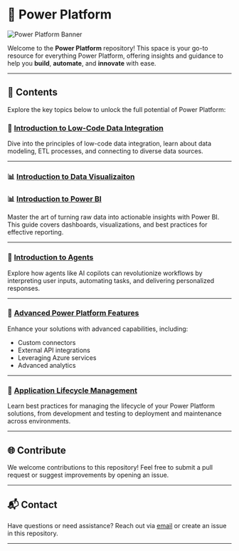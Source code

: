 # 🌟 Power Platform  
![Power Platform Banner](https://github.com/user-attachments/assets/71ffc02b-0d08-4b83-b636-3a9853fb3676)

Welcome to the **Power Platform** repository! This space is your go-to resource for everything Power Platform, offering insights and guidance to help you **build**, **automate**, and **innovate** with ease.

---

## 📂 Contents  

Explore the key topics below to unlock the full potential of Power Platform:

### 📖 [Introduction to Low-Code Data Integration](https://github.com/JacquiM/Power-Platform/blob/main/Introduction%20to%20Low-Code%20Data%20Integration.md)  
Dive into the principles of low-code data integration, learn about data modeling, ETL processes, and connecting to diverse data sources.  

---

### 📊 [Introduction to Data Visualizaiton](https://github.com/JacquiM/Power-Platform/blob/main/Introduction%20to%20Data%20Visualization.md)  


### 📊 [Introduction to Power BI](https://github.com/JacquiM/Power-Platform/blob/main/Introduction%20to%20Power%20BI.md)  
Master the art of turning raw data into actionable insights with Power BI. This guide covers dashboards, visualizations, and best practices for effective reporting.

---

### 🤖 [Introduction to Agents](https://github.com/JacquiM/Power-Platform/blob/main/Introduction%20to%20Agents.md)  
Explore how agents like AI copilots can revolutionize workflows by interpreting user inputs, automating tasks, and delivering personalized responses.

---

### 🔧 [Advanced Power Platform Features](https://github.com/JacquiM/Power-Platform/blob/main/Advanced%20Power%20Platform%20Features.md)  
Enhance your solutions with advanced capabilities, including:  
- Custom connectors  
- External API integrations  
- Leveraging Azure services  
- Advanced analytics  

---

### 🔄 [Application Lifecycle Management](https://github.com/JacquiM/Power-Platform/blob/main/Application%20Lifecycle%20Management.md)  
Learn best practices for managing the lifecycle of your Power Platform solutions, from development and testing to deployment and maintenance across environments.

---

## 🌐 Contribute  

We welcome contributions to this repository! Feel free to submit a pull request or suggest improvements by opening an issue.

---

## 📬 Contact  

Have questions or need assistance? Reach out via [email](mailto:contact@example.com) or create an issue in this repository.

---
